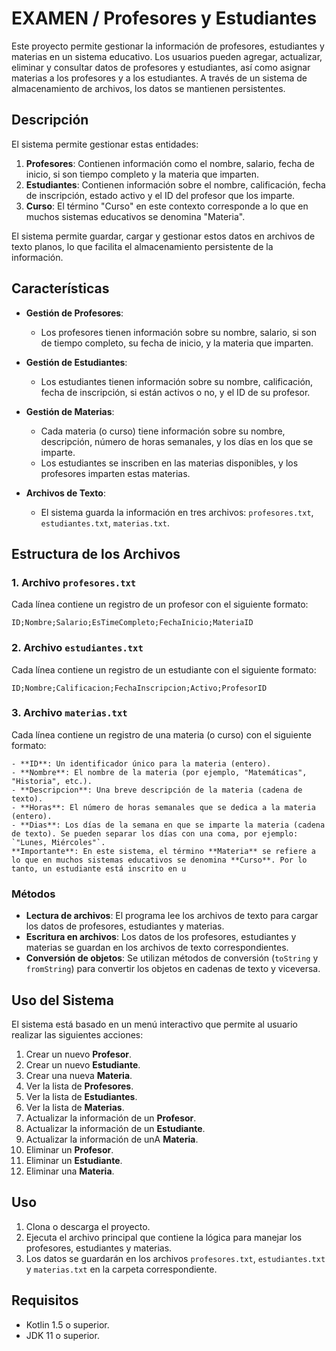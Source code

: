 # EXAMEN / Profesores y Estudiantes

Este proyecto permite gestionar la información de profesores, estudiantes y materias en un sistema educativo. Los usuarios pueden agregar, actualizar, eliminar y consultar datos de profesores y estudiantes, así como asignar materias a los profesores y a los estudiantes. A través de un sistema de almacenamiento de archivos, los datos se mantienen persistentes.

## Descripción

El sistema permite gestionar estas entidades:

1. **Profesores**: Contienen información como el nombre, salario, fecha de inicio, si son tiempo completo y la materia que imparten.
2. **Estudiantes**: Contienen información sobre el nombre, calificación, fecha de inscripción, estado activo y el ID del profesor que los imparte.
2. **Curso**: El término "Curso" en este contexto corresponde a lo que en muchos sistemas educativos se denomina "Materia".


El sistema permite guardar, cargar y gestionar estos datos en archivos de texto planos, lo que facilita el almacenamiento persistente de la información.

## Características

- **Gestión de Profesores**: 
  - Los profesores tienen información sobre su nombre, salario, si son de tiempo completo, su fecha de inicio, y la materia que imparten.
  
- **Gestión de Estudiantes**: 
  - Los estudiantes tienen información sobre su nombre, calificación, fecha de inscripción, si están activos o no, y el ID de su profesor.

- **Gestión de Materias**: 
  - Cada materia (o curso) tiene información sobre su nombre, descripción, número de horas semanales, y los días en los que se imparte.
  - Los estudiantes se inscriben en las materias disponibles, y los profesores imparten estas materias.
  
  
- **Archivos de Texto**: 
  - El sistema guarda la información en tres archivos: `profesores.txt`, `estudiantes.txt`, `materias.txt`.
  
## Estructura de los Archivos

### 1. Archivo `profesores.txt`

Cada línea contiene un registro de un profesor con el siguiente formato:
```
ID;Nombre;Salario;EsTimeCompleto;FechaInicio;MateriaID
```
### 2. Archivo `estudiantes.txt`

Cada línea contiene un registro de un estudiante con el siguiente formato:
```
ID;Nombre;Calificacion;FechaInscripcion;Activo;ProfesorID
```
### 3. Archivo `materias.txt`

Cada línea contiene un registro de una materia (o curso) con el siguiente formato:
```
- **ID**: Un identificador único para la materia (entero).
- **Nombre**: El nombre de la materia (por ejemplo, "Matemáticas", "Historia", etc.).
- **Descripcion**: Una breve descripción de la materia (cadena de texto).
- **Horas**: El número de horas semanales que se dedica a la materia (entero).
- **Dias**: Los días de la semana en que se imparte la materia (cadena de texto). Se pueden separar los días con una coma, por ejemplo: `"Lunes, Miércoles"`.
**Importante**: En este sistema, el término **Materia** se refiere a lo que en muchos sistemas educativos se denomina **Curso**. Por lo tanto, un estudiante está inscrito en u
```

### Métodos

- **Lectura de archivos**: El programa lee los archivos de texto para cargar los datos de profesores, estudiantes y materias.
- **Escritura en archivos**: Los datos de los profesores, estudiantes y materias se guardan en los archivos de texto correspondientes.
- **Conversión de objetos**: Se utilizan métodos de conversión (`toString` y `fromString`) para convertir los objetos en cadenas de texto y viceversa.

## Uso del Sistema

El sistema está basado en un menú interactivo que permite al usuario realizar las siguientes acciones:

1. Crear un nuevo **Profesor**.
2. Crear un nuevo **Estudiante**.
3. Crear una nueva **Materia**.
4. Ver la lista de **Profesores**.
5. Ver la lista de **Estudiantes**.
6. Ver la lista de **Materias**.
7. Actualizar la información de un **Profesor**.
8. Actualizar la información de un **Estudiante**.
9. Actualizar la información de unA **Materia**.
10. Eliminar un **Profesor**.
11. Eliminar un **Estudiante**.
12. Eliminar una **Materia**.


## Uso

1. Clona o descarga el proyecto.
2. Ejecuta el archivo principal que contiene la lógica para manejar los profesores, estudiantes y materias.
3. Los datos se guardarán en los archivos `profesores.txt`, `estudiantes.txt` y `materias.txt` en la carpeta correspondiente.

## Requisitos

- Kotlin 1.5 o superior.
- JDK 11 o superior.
